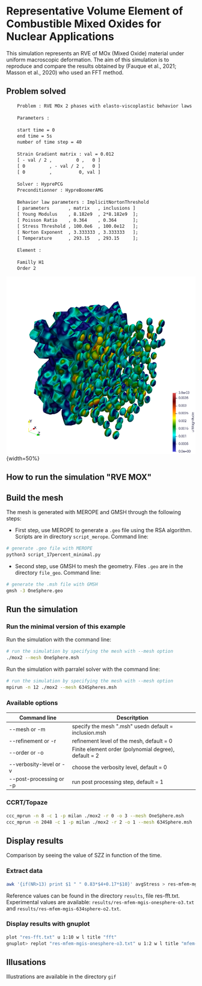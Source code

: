 # Representative Volume Element of Combustible Mixed Oxides for Nuclear Applications

This simulation represents an RVE of MOx (Mixed Oxide) material under uniform macroscopic
deformation. The aim of this simulation is to reproduce and compare the results obtained by
(Fauque et al., 2021; Masson et al., 2020) who used an FFT method.

## Problem solved

```text
    Problem : RVE MOx 2 phases with elasto-viscoplastic behavior laws

    Parameters : 

    start time = 0
    end time = 5s
    number of time step = 40

    Strain Gradient matrix : val = 0.012
    [ - val / 2 ,         0 ,   0 ]
    [ 0         , - val / 2 ,   0 ] 
    [ 0         ,          0, val ]
    
    Solver : HyprePCG
    Preconditionner : HypreBoomerAMG

    Behavior law parameters : ImplicitNortonThreshold
    [ parameters       , matrix   , inclusions ]    
    [ Young Modulus    , 8.182e9  , 2*8.182e9  ];
    [ Poisson Ratio    , 0.364    , 0.364      ];
    [ Stress Threshold , 100.0e6  , 100.0e12   ];
    [ Norton Exponent  , 3.333333 , 3.333333   ];
    [ Temperature      , 293.15   , 293.15     ];

    Element :

    Familly H1
    Order 2
```

![Illustration of a RVE with 634 spheres after 5 seconds.](./results/order2.png){width=50%}

## How to run the simulation "RVE MOX"

## Build the mesh

The mesh is generated with MEROPE and GMSH through the following steps:

- First step, use MEROPE to generate a `.geo` file using the RSA algorithm. Scripts are in directory `script_merope`. Command line:

```bash
# generate .geo file with MEROPE
python3 script_17percent_minimal.py
```

- Second step, use GMSH to mesh the geometry. Files `.geo` are in the directory `file_geo`. Command line:

```bash
# generate the .msh file with GMSH
gmsh -3 OneSphere.geo 
```

## Run the simulation

### Run the minimal version of this example

Run the simulation with the command line:
```bash
# run the simulation by specifying the mesh with --mesh option
./mox2 --mesh OneSphere.msh
```
Run the simulation with parralel solver with the command line:
```bash
# run the simulation by specifying the mesh with --mesh option
mpirun -n 12 ./mox2 --mesh 634Spheres.msh
```

### Available options

Command line | Descritption
---|---
--mesh or -m | specify the mesh ".msh" usedn default = inclusion.msh
--refinement or -r | refinement level of the mesh, default = 0
--order or -o | Finite element order (polynomial degree), default = 2
--verbosity-level or -v | choose the verbosity level, default = 0
--post-processing or -p | run post processing step, default = 1

### CCRT/Topaze

```bash
ccc_mprun -n 8 -c 1 -p milan ./mox2 -r 0 -o 3 --mesh OneSphere.msh
ccc_mprun -n 2048 -c 1 -p milan ./mox2 -r 2 -o 1 --mesh 634Sphere.msh
```

## Display results

Comparison by seeing the value of SZZ in function of the time.

### Extract data

```bash
awk '{if(NR>13) print $1 " " 0.83*$4+0.17*$10}' avgStress > res-mfem-mgis.txt
```

Reference values can be found in the directory `results`, file res-fft.txt. Experimental values are available: `results/res-mfem-mgis-onesphere-o3.txt` and `results/res-mfem-mgis-634sphere-o2.txt`.

### Display results with gnuplot

```bash
plot "res-fft.txt" u 1:10 w l title "fft"
gnuplot> replot "res-mfem-mgis-onesphere-o3.txt" u 1:2 w l title "mfem-mgis"
```

## Illusations

Illustrations are available in the directory `gif`

